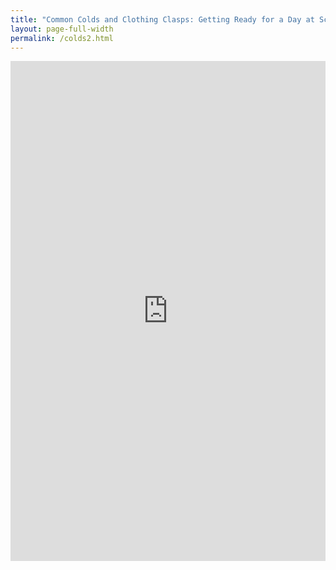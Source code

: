 ```yaml
---
title: "Common Colds and Clothing Clasps: Getting Ready for a Day at School Part 2"
layout: page-full-width
permalink: /colds2.html
---
```


<iframe src="https://uploads.knightlab.com/storymapjs/f6598fffc0554f8bbf943d1cb8603fb1/common-colds-and-clothing-clasps-getting-ready-for-a-day-of-school-part-2/index.html" frameborder="0" width="100%" height="800"></iframe>
